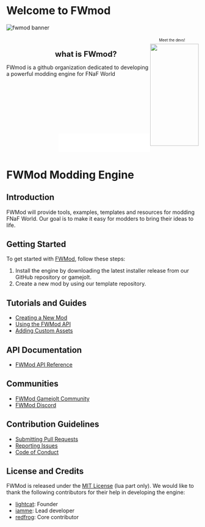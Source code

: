 # Welcome to FWmod

![fwmod banner](https://m.gjcdn.net/game-header/1300/861624-vcyjiijd-v4.webp)

<div align="right"><sup><sub>Meet the devs!&nbsp;&nbsp;&nbsp;&nbsp;&nbsp;&nbsp;&nbsp;&nbsp;&nbsp;&nbsp;&nbsp;&nbsp;&nbsp;</sub></sup></div>
<img align="right" src="https://fwmod.glitch.me/random" width="127px" height="267px">

<div>
    <dl align="center">
        <dd>
          <big><big><b>what is FWmod?</b></big></big>
        </dd>
    </dl>
</div>

<div>
<p>FWmod is a github organization dedicated to developing a powerful modding engine for FNaF World</p>
<br><br><br><br><br><br>&nbsp;

<div align="right">
<p><a target="_blank" text-decoration="none" href="https://discord.gg/V5fAkVA2kw">
<img src="community-welcoming.svg"  alt="Click to see the source"></a></p>
</div>
</div>

# FWMod Modding Engine

## Introduction

FWMod will provide tools, examples, templates and resources for modding FNaF World. Our goal is to make it easy for modders to bring their ideas to life.

## Getting Started

To get started with [FWMod](https://github.com/fnafworldmodding/fwmod), follow these steps:

1. Install the engine by downloading the latest installer release from our GitHub repository or gamejolt.
2. Create a new mod by using our template repository.

## Tutorials and Guides

- [Creating a New Mod](creating-a-new-mod.md)
- [Using the FWMod API](using-the-fwmod-api.md)
- [Adding Custom Assets](adding-custom-assets.md)

## API Documentation

- [FWMod API Reference](fwmod-api-reference.md)

## Communities

- [FWMod Gamejolt Community](https://gamejolt.com/c/fwmod-rpsiaq)
- [FWMod Discord](https://discord.gg/V5fAkVA2kw)

## Contribution Guidelines

- [Submitting Pull Requests](submitting-pull-requests.md)
- [Reporting Issues](reporting-issues.md)
- [Code of Conduct](code-of-conduct.md)

## License and Credits

FWMod is released under the [MIT License](https://opensource.org/licenses/MIT) (lua part only). We would like to thank the following contributors for their help in developing the engine:

- [lightcat](https://github.com/lightcatdev): Founder
- [iamme](https://github.com/programminglaboratorys): Lead developer
- [redfrog](https://github.com/RedFrog6002): Core contributor
